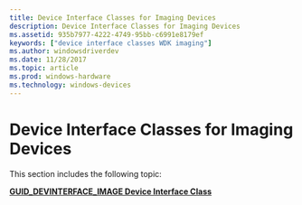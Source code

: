 ```yaml
---
title: Device Interface Classes for Imaging Devices
description: Device Interface Classes for Imaging Devices
ms.assetid: 935b7977-4222-4749-95bb-c6991e8179ef
keywords: ["device interface classes WDK imaging"]
ms.author: windowsdriverdev
ms.date: 11/28/2017
ms.topic: article
ms.prod: windows-hardware
ms.technology: windows-devices
---
```


# Device Interface Classes for Imaging Devices


This section includes the following topic:

[**GUID\_DEVINTERFACE\_IMAGE Device Interface Class**](guid-devinterface-image-device-interface-class.md)

 

 





